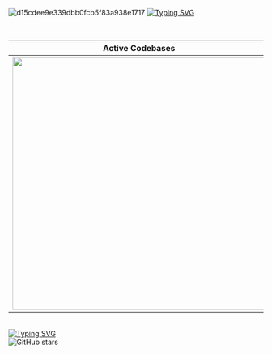 ![d15cdee9e339dbb0fcb5f83a938e1717](https://github.com/user-attachments/assets/39fc527c-c494-4f91-bbb2-e62ede4ef62c)
[![Typing SVG](https://readme-typing-svg.demolab.com?font=Fira+Code&pause=10000&color=8A2BE2&center=true&vCenter=true&width=435&lines=Unfold+oneself%2C+like+a+butterfly)](https://git.io/typing-svg)

<br>

<div align="center">
  <table>
    <thead>
      <tr>
        <th><b>Active Codebases</b></th>
        <th><b>Randomizer for Counter-Strike 2</b></th>
      </tr>
    </thead>
    <tbody>
      <tr>
        <td>
          <a href="https://star-history.com/#metaphoriker/randomizer-cs2&patheloper/pathetic&metaphoriker/gutil&metaphoriker/antiac&Date">
            <img src="https://api.star-history.com/svg?repos=metaphoriker/randomizer-cs2,patheloper/pathetic,metaphoriker/gutil,metaphoriker/antiac&type=Date" width="500"/>
          </a>
        </td>
        <td>
         <a href="http://randomizer-cs2.com/">
          <img src="https://github.com/user-attachments/assets/00815850-1498-413c-97ca-bb2029ca61e3" width="500"/>
         </a>
        </td>
      </tr>
    </tbody>
  </table>
</div>

<br>

<a href="https://github.com/patheloper/pathetic">
  <img src="https://readme-typing-svg.demolab.com?font=Fira+Code&size=25&pause=1000&color=D7B500&repeat=false&width=435&lines=patheloper%2Fpathetic" alt="Typing SVG"/>
</a>
<br>
<img src="https://img.shields.io/github/stars/patheloper/pathetic?style=for-the-badge&label=Stars&logo=github&color=b8860b" alt="GitHub stars"/>



